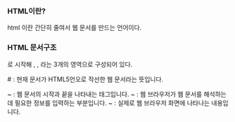 ### HTML이란?
html 이란 간단히 줄여서 웹 문서를 만드는 언어이다.

### HTML 문서구조
<!DOCTYPE html>로 시작해 <html>, <head>, <body>라는 3개의 영역으로 구성되어 있다.  
#<!DOCTYPE html> : 현재 문서가 HTML5언오로 작선한 웹 문서라는 뜻입니다.    
<html> ~ </html> : 웹 문서의 시작과 끝을 나타내는 태그입니다.   
<head> ~ </head> : 웹 브라우저가 웹 문서를 해석하는 데 필요한 정보를 입력하는 부분입니다.   
<body> ~ </body> : 실제로 웹 브라우저 화면에 나타나는 내용입니다.   
